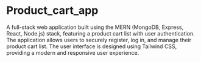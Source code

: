 # Product_cart_app
A full-stack web application built using the MERN (MongoDB, Express, React, Node.js) stack, featuring a product cart list with user authentication. The application allows users to securely register, log in, and manage their product cart list. The user interface is designed using Tailwind CSS, providing a modern and responsive user experience. 
